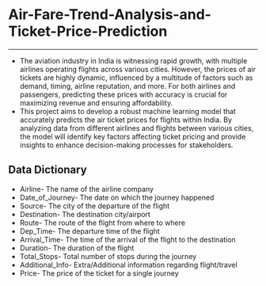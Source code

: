 # Air-Fare-Trend-Analysis-and-Ticket-Price-Prediction
---
* The aviation industry in India is witnessing rapid growth, with multiple airlines operating flights across various cities. However, the prices of air tickets are highly dynamic, influenced by a multitude of factors such as demand, timing, airline reputation, and more. For both airlines and passengers, predicting these prices with accuracy is crucial for maximizing revenue and ensuring affordability.
* This project aims to develop a robust machine learning model that accurately predicts the air ticket prices for flights within India. By analyzing data from different airlines and flights between various cities, the model will identify key factors affecting ticket pricing and provide insights to enhance decision-making processes for stakeholders.
## Data Dictionary
* Airline- The name of the airline company
* Date_of_Journey- The date on which the journey happened
* Source- The city of the departure of the flight
* Destination- The destination city/airport
* Route- The route of the flight from where to where
* Dep_Time- The departure time of the flight
* Arrival_Time- The time of the arrival of the flight to the destination
* Duration- The duration of the flight
* Total_Stops- Total number of stops during the journey
* Additional_Info- Extra/Additional information regarding flight/travel
* Price- The price of the ticket for a single journey
